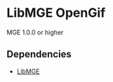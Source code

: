 # LibMGE OpenGif
MGE 1.0.0 or higher
## Dependencies
- [LibMGE](https://github.com/MonumentalGames/LibMGE)
